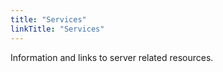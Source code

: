 ```yaml
---
title: "Services"
linkTitle: "Services"
---
```


Information and links to server related resources.
